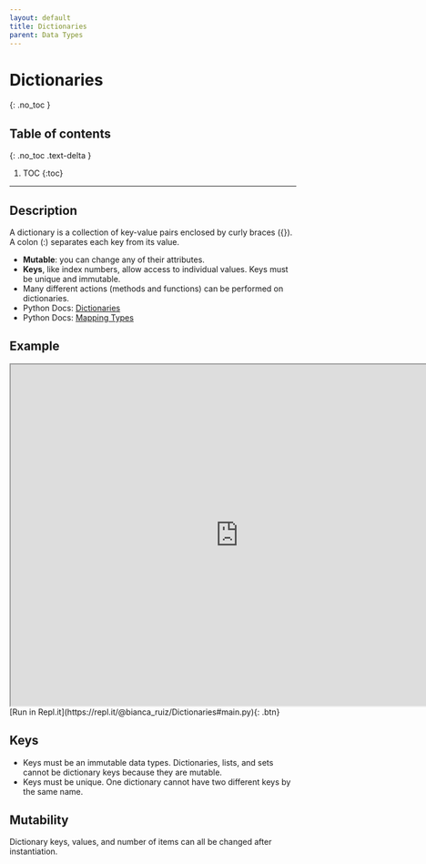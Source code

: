 ```yaml
---
layout: default
title: Dictionaries
parent: Data Types
---
```

# Dictionaries
{: .no_toc }
## Table of contents
{: .no_toc .text-delta }

1. TOC
{:toc}

---

## Description
A dictionary is a collection of key-value pairs enclosed by curly braces ({}). A colon (:) separates each key from its value.
- **Mutable**: you can change any of their attributes.
- **Keys**, like index numbers, allow access to individual values. Keys must be unique and immutable.
- Many different actions (methods and functions) can be performed on dictionaries. 
- Python Docs: [Dictionaries](https://docs.python.org/3/tutorial/datastructures.html#dictionaries)
- Python Docs: [Mapping Types](https://docs.python.org/3/library/stdtypes.html#typesmapping)

## Example
<iframe width="800" height="600" frameborder="1" src="https://pythontutor.com/iframe-embed.html#code=snowboard%20%3D%20%7B'brand'%3A'arbor','model'%3A'cadence','length'%3A147%7D%0A%0Alength%20%3D%20len%28snowboard%29%20%20%20%20%20%20%20%20%20%20%20%20%20%23%20how%20many%20key%3Avalue%20pairs%0Amy_brand%20%3D%20snowboard%5B'brand'%5D%20%20%20%20%20%20%20%23%20access%20a%20value%20by%20its%20key%0Asnowboard%5B'model'%5D%20%3D%20'clovis'%20%20%20%20%20%20%20%23%20edit%20existing%20value%0Asnowboard%5B'color'%5D%20%3D%20'wood'%20%20%20%20%20%20%20%20%20%23%20add%20new%20item%20to%20dictionary%0Asnowboard.pop%28'length'%29%20%20%20%20%20%20%20%20%20%20%20%20%20%23%20remove%20a%20key/value%20item%20%20%20%20%20%0A%0Afor%20key,%20value%20in%20snowboard.items%28%29%3A%0A%20%20%20%20print%28f'The%20snowboard%5C's%20%7Bkey%7D%20is%20%7Bvalue%7D'%29%0A%20%20%20%20%0Asnowboard_alias%20%3D%20snowboard%20%20%20%20%20%20%20%20%20%23%20create%20alias%20to%20snowboard%0Asnowboard_copy%20%20%3D%20snowboard.copy%28%29%20%20%23%20create%20copy%20of%20snowboard%0A%0Asnowboard_alias.clear%28%29%20%20%20%20%20%20%20%20%20%20%20%20%20%23%20what%20happens%20to%20the%20alias%0Aprint%28snowboard%29%20%20%20%20%20%20%20%20%20%20%20%20%20%20%20%20%20%20%20%20%23%20also%20happens%20to%20the%20original%0Aprint%28snowboard_copy%29%20%20%20%20%20%20%20%20%20%20%20%20%20%20%20%23%20but%20doesn't%20affect%20copies&codeDivHeight=400&codeDivWidth=350&cumulative=false&curInstr=0&heapPrimitives=nevernest&origin=opt-frontend.js&py=3&rawInputLstJSON=%5B%5D&textReferences=false"> </iframe>
[Run in Repl.it](https://repl.it/@bianca_ruiz/Dictionaries#main.py){: .btn}

## Keys
- Keys must be an immutable data types. Dictionaries, lists, and sets cannot be dictionary keys because they are mutable.
- Keys must be unique. One dictionary cannot have two different keys by the same name. 

## Mutability
Dictionary keys, values, and number of items can all be changed after instantiation. 
